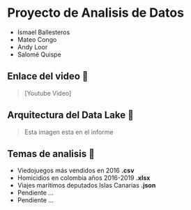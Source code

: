 # Proyecto de Analisis de Datos
- Ismael Ballesteros
- Mateo Congo
- Andy Loor
- Salomé Quispe

## Enlace del video 🔗

> [Youtube Video]

## Arquitectura del Data Lake 🧩

> Esta imagen esta en el informe

## Temas de analisis 🤖
- Viedojuegos más vendidos en 2016 **.csv**
- Homicidios en colombia años 2016-2019 **.xlsx**
- Viajes maritimos deputados Islas Canarias **.json**
- Pendiente ...
- Pendiente ...

